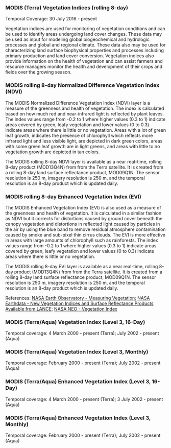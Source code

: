 ### MODIS (Terra) Vegetation Indices (rolling 8-day)
Temporal Coverage: 30 July 2016 - present

Vegetation indices are used for monitoring of vegetation conditions and can be used to identify areas undergoing land cover changes. These data may be used as input for modeling global biogeochemical and hydrologic processes and global and regional climate. These data also may be used for characterizing land surface biophysical properties and processes including primary production and land cover conversion. Vegetation indices also provide information on the health of vegetation and can assist farmers and resource managers monitor the health and development of their crops and fields over the growing season.

### MODIS rolling 8-day Normalized Difference Vegetation Index (NDVI)
The MODIS Normalized Difference Vegetation Index (NDVI) layer is a measure of the greenness and health of vegetation. The index is calculated based on how much red and near-infrared light is reflected by plant leaves. The index values range from -0.2 to 1 where higher values (0.3 to 1) indicate areas covered by green, leafy vegetation and lower values (0 to 0.3) indicate areas where there is little or no vegetation. Areas with a lot of green leaf growth, indicates the presence of chlorophyll which reflects more infrared light and less visible light, are depicted in dark green colors, areas with some green leaf growth are in light greens, and  areas with little to no vegetation growth are depicted in tan colors.

The MODIS rolling 8-day NDVI layer is available as a near real-time, rolling 8-day product (MOD13Q4N) from from the Terra satellite. It is created from a rolling 8-day land surface reflectance product, MOD09Q1N. The sensor resolution is 250 m, imagery resolution is 250 m, and the temporal resolution is an 8-day product which is updated daily.

### MODIS rolling 8-day Enhanced Vegetation Index (EVI)
The MODIS Enhanced Vegetation Index (EVI) is also used as a measure of the greenness and health of vegetation. It is calculated in a similar fashion as NDVI but it corrects for distortions caused by ground cover beneath the canopy vegetation and distortions in reflected light caused by particles in the air by using the blue band to remove residual atmosphere contamination caused by smoke and sub-pixel thin cirrus clouds. The EVI is more effective in areas with large amounts of chlorophyll such as rainforests. The index values range from -0.2 to 1 where higher values (0.3 to 1) indicate areas covered by green, leafy vegetation and lower values (0 to 0.3) indicate areas where there is little or no vegetation.

The MODIS rolling 8-day EVI layer is available as a near real-time, rolling 8-day product (MOD13Q4N) from from the Terra satellite. It is created from a rolling 8-day land surface reflectance product, MOD09Q1N. The sensor resolution is 250 m, imagery resolution is 250 m, and the temporal resolution is an 8-day product which is updated daily.

References:
[NASA Earth Observatory - Measuring Vegetation](http://earthobservatory.nasa.gov/Features/MeasuringVegetation/measuring_vegetation_4.php); [NASA Earthdata - New Vegetation Indices and Surface Reflectance Products Available from LANCE](https://earthdata.nasa.gov/earth-observation-data/near-real-time/new-vegetation-indices-and-surface-reflectance-products-available-from-lance); [NASA NEO - Vegetation Index](https://neo.sci.gsfc.nasa.gov/view.php?datasetId=MOD_NDVI_M)

### MODIS (Terra/Aqua) Vegetation Index (Level 3, 16-Day)
Temporal coverage: 4 March 2000 - present (Terra); July 2002 - present (Aqua)

### MODIS (Terra/Aqua) Vegetation Index (Level 3, Monthly)
Temporal coverage: February 2000 - present (Terra); July 2002 - present (Aqua)

### MODIS (Terra/Aqua) Enhanced Vegetation Index (Level 3, 16-Day)
Temporal coverage: 4 March 2000 - present (Terra); 3 July 2002 - present (Aqua)

### MODIS (Terra/Aqua) Enhanced Vegetation Index (Level 3, Monthly)
Temporal coverage: February 2000 - present (Terra); July 2002 - present (Aqua)
